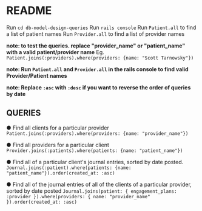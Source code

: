 # README

Run `cd db-model-design-queries`
Run `rails console`
Run `Patient.all` to find a list of patient names
Run `Provider.all` to find a list of provider names

**note: to test the queries. replace "provider_name" or "patient_name" with a valid patient/provider name**
Eg. `Patient.joins(:providers).where(providers: {name: "Scott Tarnowsky"})`

**note: Run `Patient.all` and `Provider.all` in the rails console to find valid Provider/Patient names**

**note: Replace `:asc` with `:desc` if you want to reverse the order of queries by date**

QUERIES
------------------------------------
● Find all clients for a particular provider
`Patient.joins(:providers).where(providers: {name: "provider_name"})`

● Find all providers for a particular client
`Provider.joins(:patients).where(patients: {name: "patient_name"})`

● Find all of a particular client's journal entries, sorted by date posted.
`Journal.joins(:patient).where(patients: {name: "patient_name"}).order(created_at: :asc)`

● Find all of the journal entries of all of the clients of a particular provider, sorted by date posted
`Journal.joins(patient: { engagement_plans: :provider }).where(providers: { name: "provider_name" }).order(created_at: :asc)`

